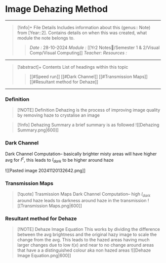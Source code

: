 # Image Dehazing Method
---
> [!info]+ File Details
> Includes information about this (genus:: Note) from [Year::2]. Contains details on when this was created, what module the note belongs to.
> > *Date :*  28-10-2024
> > *Module :* [[Yr2 Notes📘/Semester 1 & 2/Visual Comp/Visual Computing]]
> > *Teacher*: 
> > *Resources :*

---
> [!abstract]+ Contents
> List of headings within this topic
> > [[#Speed run]]
> [[#Dark Channel]]
> [[#Transmission Maps]]
> [[#Resultant method for Dehaze]]

---
### Definition

> [!NOTE] Definition
> Dehazing is the process of improving image quality by removing haze to crystalise an image 

> [!Info] Dehazing Summary
> a brief summary is as followed
> ![[Dehazing Summary.png|600]]
### Dark Channel 

Dark Channel Computation– basically brighter misty areas will have higher avg for $I^c$, this leads to $I_{dark}$ to be higher around haze

![[Pasted image 20241120132642.png]]

### Transmission Maps

> [!quote] Trasmission Maps
> Dark Channel Computation– high $I_{dark}$ around haze leads to darkness around haze in the transmission
> ![[Transmission Maps.png|600]]

### Resultant method for Dehaze

> [!NOTE] Dehaze Image Equation
> This works by dividing the difference between the avg brightness and the original hazy image to scale the change from the avg. This leads to the hazed areas having much larger changes due to low $t(x)$ and near to no change around areas that have a a distinguished colour aka non hazed areas
> ![[Dehaze Image Equation.png|600]]
